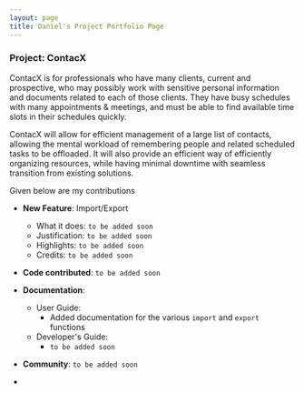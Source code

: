 ```yaml
---
layout: page
title: Daniel's Project Portfolio Page
---
```

### Project: ContacX

ContacX is for professionals who have many clients, current and prospective, who may possibly work with sensitive personal information and documents related to each of those clients. They have busy schedules with many appointments & meetings, and must be able to find available time slots in their schedules quickly.

ContacX will allow for efficient management of a large list of contacts, allowing the mental workload of remembering people and related scheduled tasks to be offloaded. It will also provide an efficient way of efficiently organizing resources, while having minimal downtime with seamless transition from existing solutions.

Given below are my contributions

* **New Feature**: Import/Export
    * What it does: `to be added soon`
    * Justification:  `to be added soon`
    * Highlights:  `to be added soon`
    * Credits:  `to be added soon`

* **Code contributed**: `to be added soon`

* **Documentation**:
    * User Guide:
        * Added documentation for the various `import` and `export` functions
    * Developer's Guide:
        * `to be added soon`
* **Community**: `to be added soon`
* 